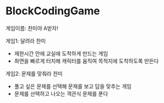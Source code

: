 # BlockCodingGame

게임이름: 찬미야 A받자!

게임1: 달려라 찬미
- 제한시간 안에 교실에 도착하게 만드는 게임
- 화면을 빠르게 터치해 캐릭터를 움직여 목적지에 도착하도록 만든다

게임2: 문제를 맞춰라 찬미
- 풀고 싶은 문제를 선택해 문제를 보고 답을 맞추는 게임
- 문제를 선택하고 나오는 객관식 문제를 푼다
